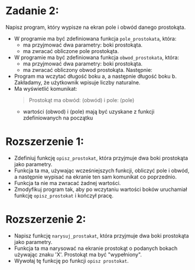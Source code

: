 # Zadanie 2:
Napisz program, który wypisze na ekran pole i obwód danego prostokąta.

- W programie ma być zdefiniowana funkcja `pole_prostokata`, która:
    - ma przyjmować dwa parametry: boki prostokąta.
    - ma zwracać obliczone pole prostokąta.
- W programie ma być zdefiniowana funkcja `obwod_prostokata`, która:
    - ma przyjmować dwa parametry: boki prostokąta.
    - ma zwracać obliczony obwod prostokąta.
Następnie:
- Program ma wczytać długość boku a, a następnie długość boku b. Zakładamy, że użytkownik wpisuje liczby naturalne.
- Ma wyświetlić komunikat:
    > Prostokąt ma obwód: (obwód) i pole: (pole)
    - wartości (obwod) i (pole) mają być uzyskane z funkcji zdefiniowanych na początku

# Rozszerzenie 1:
- Zdefiniuj funkcję `opisz_prostokat`, która przyjmuje dwa boki prostokąta jako parametry.
- Funkcja ta ma, używając wcześniejszych funkcji, obliczyć pole i obwód, a następnie wypisać na ekranie ten sam komunikat co poprzednio.
- Funkcja ta nie ma zwracać żadnej wartości.
- Zmodyfikuj program tak, aby po wczytaniu wartości boków uruchamiał funkcję `opisz_prostokat` i kończył pracę.

# Rozszerzenie 2:
- Napisz funkcję `narysuj_prostakat`, która przyjmuje dwa boki prostokąta jako parametry.
- Funkcja ta ma narysować na ekranie prostokąt o podanych bokach używając znaku 'X'. Prostokąt ma być "wypełniony".
- Wywołaj tę funkcję po funkcji `opisz prostokat`.